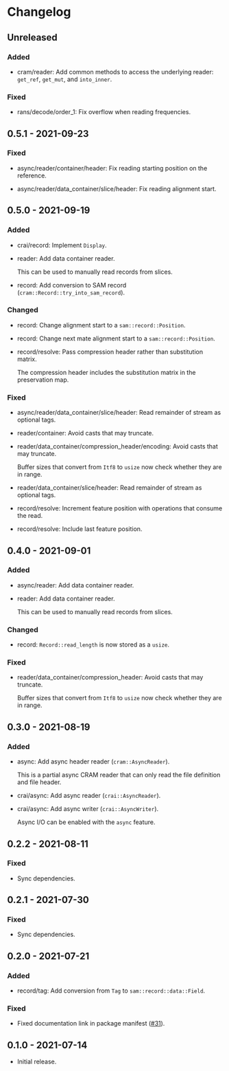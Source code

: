 # Changelog

## Unreleased

### Added

  * cram/reader: Add common methods to access the underlying reader:
    `get_ref`, `get_mut`, and `into_inner`.

### Fixed

  * rans/decode/order_1: Fix overflow when reading frequencies.

## 0.5.1 - 2021-09-23

### Fixed

  * async/reader/container/header: Fix reading starting position on the
    reference.

  * async/reader/data_container/slice/header: Fix reading alignment start.

## 0.5.0 - 2021-09-19

### Added

  * crai/record: Implement `Display`.

  * reader: Add data container reader.

    This can be used to manually read records from slices.

  * record: Add conversion to SAM record (`cram::Record::try_into_sam_record`).

### Changed

  * record: Change alignment start to a `sam::record::Position`.

  * record: Change next mate alignment start to a `sam::record::Position`.

  * record/resolve: Pass compression header rather than substitution matrix.

    The compression header includes the substitution matrix in the preservation
    map.

### Fixed

  * async/reader/data_container/slice/header: Read remainder of stream as
    optional tags.

  * reader/container: Avoid casts that may truncate.

  * reader/data_container/compression_header/encoding: Avoid casts that may
    truncate.

    Buffer sizes that convert from `Itf8` to `usize` now check whether they are
    in range.

  * reader/data_container/slice/header: Read remainder of stream as optional
    tags.

  * record/resolve: Increment feature position with operations that consume the
    read.

  * record/resolve: Include last feature position.

## 0.4.0 - 2021-09-01

### Added

  * async/reader: Add data container reader.

  * reader: Add data container reader.

    This can be used to manually read records from slices.

### Changed

  * record: `Record::read_length` is now stored as a `usize`.

### Fixed

  * reader/data_container/compression_header: Avoid casts that may truncate.

    Buffer sizes that convert from `Itf8` to `usize` now check whether they are
    in range.

## 0.3.0 - 2021-08-19

### Added

  * async: Add async header reader (`cram::AsyncReader`).

    This is a partial async CRAM reader that can only read the file definition
    and file header.

  * crai/async: Add async reader (`crai::AsyncReader`).

  * crai/async: Add async writer (`crai::AsyncWriter`).

    Async I/O can be enabled with the `async` feature.

## 0.2.2 - 2021-08-11

### Fixed

  * Sync dependencies.

## 0.2.1 - 2021-07-30

### Fixed

  * Sync dependencies.

## 0.2.0 - 2021-07-21

### Added

  * record/tag: Add conversion from `Tag` to `sam::record::data::Field`.

### Fixed

  * Fixed documentation link in package manifest ([#31]).

[#31]: https://github.com/zaeleus/noodles/issues/31

## 0.1.0 - 2021-07-14

  * Initial release.

